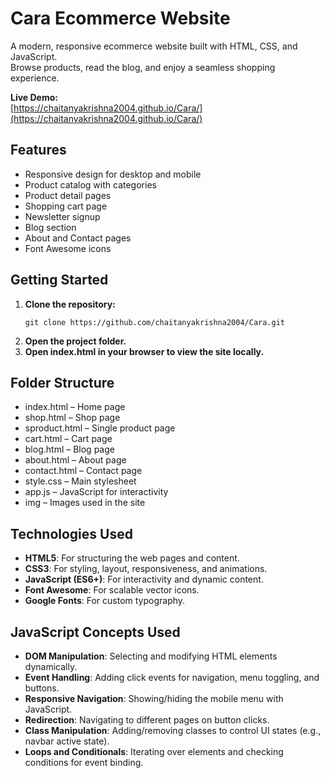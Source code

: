 # Cara Ecommerce Website

A modern, responsive ecommerce website built with HTML, CSS, and JavaScript.  
Browse products, read the blog, and enjoy a seamless shopping experience.

**Live Demo:**  
[https://chaitanyakrishna2004.github.io/Cara/](https://chaitanyakrishna2004.github.io/Cara/)

## Features

- Responsive design for desktop and mobile
- Product catalog with categories
- Product detail pages
- Shopping cart page
- Newsletter signup
- Blog section
- About and Contact pages
- Font Awesome icons

## Getting Started

1. **Clone the repository:**
   ```
   git clone https://github.com/chaitanyakrishna2004/Cara.git
   ```
2. **Open the project folder.**
3. **Open index.html in your browser to view the site locally.**

## Folder Structure

- index.html – Home page
- shop.html – Shop page
- sproduct.html – Single product page
- cart.html – Cart page
- blog.html – Blog page
- about.html – About page
- contact.html – Contact page
- style.css – Main stylesheet
- app.js – JavaScript for interactivity
- img – Images used in the site


## Technologies Used

- **HTML5**: For structuring the web pages and content.
- **CSS3**: For styling, layout, responsiveness, and animations.
- **JavaScript (ES6+)**: For interactivity and dynamic content.
- **Font Awesome**: For scalable vector icons.
- **Google Fonts**: For custom typography.

## JavaScript Concepts Used

- **DOM Manipulation**: Selecting and modifying HTML elements dynamically.
- **Event Handling**: Adding click events for navigation, menu toggling, and buttons.
- **Responsive Navigation**: Showing/hiding the mobile menu with JavaScript.
- **Redirection**: Navigating to different pages on button clicks.
- **Class Manipulation**: Adding/removing classes to control UI states (e.g., navbar active state).
- **Loops and Conditionals**: Iterating over elements and checking conditions for event binding.


